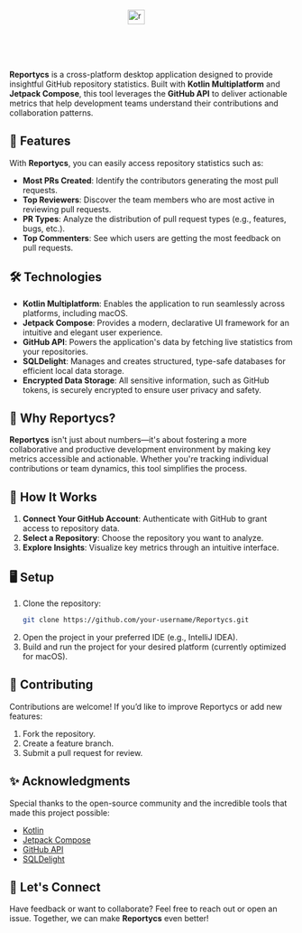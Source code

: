 <div style="display: flex; justify-content: center;">
    <div style="border: 0px solid black; padding: 15px; margin: 5px;">
      <img src="https://github.com/user-attachments/assets/88ba330a-bf95-4636-b0da-1367995dd693" alt="reportycs" width="60%" />
    </div>
</div>


**Reportycs** is a cross-platform desktop application designed to provide insightful GitHub
repository statistics. Built with **Kotlin Multiplatform** and **Jetpack Compose**, this tool
leverages the **GitHub API** to deliver actionable metrics that help development teams understand
their contributions and collaboration patterns.

## 🚀 Features

With **Reportycs**, you can easily access repository statistics such as:

- **Most PRs Created**: Identify the contributors generating the most pull requests.
- **Top Reviewers**: Discover the team members who are most active in reviewing pull requests.
- **PR Types**: Analyze the distribution of pull request types (e.g., features, bugs, etc.).
- **Top Commenters**: See which users are getting the most feedback on pull requests.

## 🛠️ Technologies

- **Kotlin Multiplatform**: Enables the application to run seamlessly across platforms, including
  macOS.
- **Jetpack Compose**: Provides a modern, declarative UI framework for an intuitive and elegant user
  experience.
- **GitHub API**: Powers the application's data by fetching live statistics from your repositories.
- **SQLDelight**: Manages and creates structured, type-safe databases for efficient local data storage.
- **Encrypted Data Storage**: All sensitive information, such as GitHub tokens, is securely encrypted to ensure user privacy and safety.

## 🌟 Why Reportycs?

**Reportycs** isn't just about numbers—it's about fostering a more collaborative and productive
development environment by making key metrics accessible and actionable. Whether you're tracking
individual contributions or team dynamics, this tool simplifies the process.

## 📖 How It Works

1. **Connect Your GitHub Account**: Authenticate with GitHub to grant access to repository data.
2. **Select a Repository**: Choose the repository you want to analyze.
3. **Explore Insights**: Visualize key metrics through an intuitive interface.

## 🖥️ Setup

1. Clone the repository:
   ```bash  
   git clone https://github.com/your-username/Reportycs.git  
   ```  
2. Open the project in your preferred IDE (e.g., IntelliJ IDEA).
3. Build and run the project for your desired platform (currently optimized for macOS).

## 🤝 Contributing

Contributions are welcome! If you’d like to improve Reportycs or add new features:

1. Fork the repository.
2. Create a feature branch.
3. Submit a pull request for review.

## ✨ Acknowledgments

Special thanks to the open-source community and the incredible tools that made this project
possible:

- [Kotlin](https://kotlinlang.org/)
- [Jetpack Compose](https://developer.android.com/jetpack/compose)
- [GitHub API](https://docs.github.com/en/rest)
- [SQLDelight](https://www.jetbrains.com/help/kotlin-multiplatform-dev/multiplatform-ktor-sqldelight.html)

## 💬 Let's Connect

Have feedback or want to collaborate? Feel free to reach out or open an issue. Together, we can make
**Reportycs** even better!
